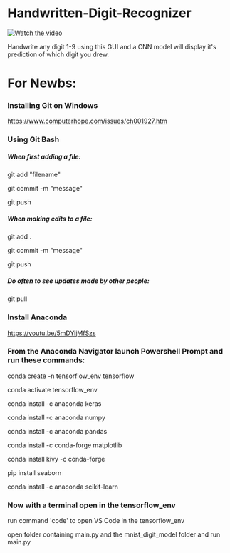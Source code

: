 # Handwritten-Digit-Recognizer

[![Watch the video](https://imgur.com/a/i79j5rw)](https://youtu.be/WN_lL2pSHnw)


Handwrite any digit 1-9 using this GUI and a CNN model will display it's prediction of which digit you drew. 

# For Newbs:

### Installing Git on Windows

https://www.computerhope.com/issues/ch001927.htm

### Using Git Bash

##### When first adding a file:

git add "filename"

git commit -m "message"

git push

##### When making edits to a file:

git add .

git commit -m "message"

git push

##### Do often to see updates made by other people:

git pull

### Install Anaconda

https://youtu.be/5mDYijMfSzs

### From the Anaconda Navigator launch Powershell Prompt and run these commands:

conda create -n tensorflow_env tensorflow

conda activate tensorflow_env

conda install -c anaconda keras

conda install -c anaconda numpy

conda install -c anaconda pandas

conda install -c conda-forge matplotlib

conda install kivy -c conda-forge

pip install seaborn

conda install -c anaconda scikit-learn

### Now with a terminal open in the tensorflow_env

run command 'code' to open VS Code in the tensorflow_env

open folder containing main.py and the mnist_digit_model folder and run main.py

